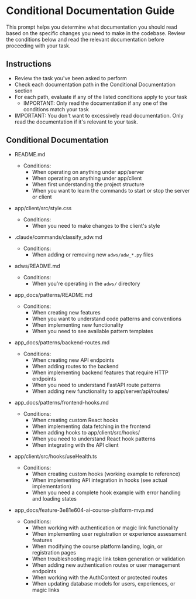 # Conditional Documentation Guide

This prompt helps you determine what documentation you should read based on the specific changes you need to make in the codebase. Review the conditions below and read the relevant documentation before proceeding with your task.

## Instructions
- Review the task you've been asked to perform
- Check each documentation path in the Conditional Documentation section
- For each path, evaluate if any of the listed conditions apply to your task
  - IMPORTANT: Only read the documentation if any one of the conditions match your task
- IMPORTANT: You don't want to excessively read documentation. Only read the documentation if it's relevant to your task.

## Conditional Documentation

- README.md
  - Conditions:
    - When operating on anything under app/server
    - When operating on anything under app/client
    - When first understanding the project structure
    - When you want to learn the commands to start or stop the server or client

- app/client/src/style.css
  - Conditions:
    - When you need to make changes to the client's style

- .claude/commands/classify_adw.md
  - Conditions:
    - When adding or removing new `adws/adw_*.py` files

- adws/README.md
  - Conditions:
    - When you're operating in the `adws/` directory

- app_docs/patterns/README.md
  - Conditions:
    - When creating new features
    - When you want to understand code patterns and conventions
    - When implementing new functionality
    - When you need to see available pattern templates

- app_docs/patterns/backend-routes.md
  - Conditions:
    - When creating new API endpoints
    - When adding routes to the backend
    - When implementing backend features that require HTTP endpoints
    - When you need to understand FastAPI route patterns
    - When adding new functionality to app/server/api/routes/

- app_docs/patterns/frontend-hooks.md
  - Conditions:
    - When creating custom React hooks
    - When implementing data fetching in the frontend
    - When adding hooks to app/client/src/hooks/
    - When you need to understand React hook patterns
    - When integrating with the API client

- app/client/src/hooks/useHealth.ts
  - Conditions:
    - When creating custom hooks (working example to reference)
    - When implementing API integration in hooks (see actual implementation)
    - When you need a complete hook example with error handling and loading states

- app_docs/feature-3e81e604-ai-course-platform-mvp.md
  - Conditions:
    - When working with authentication or magic link functionality
    - When implementing user registration or experience assessment features
    - When modifying the course platform landing, login, or registration pages
    - When troubleshooting magic link token generation or validation
    - When adding new authentication routes or user management endpoints
    - When working with the AuthContext or protected routes
    - When updating database models for users, experiences, or magic links